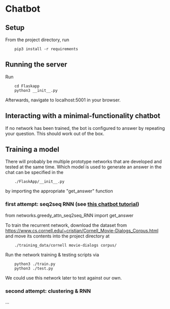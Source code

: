 # Chatbot

## Setup

From the project directory, run

        pip3 install -r requirements
        
## Running the server

Run

        cd Flaskapp
        python3 __init__.py

Afterwards, navigate to localhost:5001 in your browser.

## Interacting with a minimal-functionality chatbot

If no network has been trained, the bot is configured
to answer by repeating your question. This should work
out of the box.

## Training a model 

There will probably be multiple prototype networks that are developed and 
tested at the same time. Which model is used to generate an answer in the chat 
can be specified in the 

        ./FlaskApp/__init__.py

by importing the appropriate "get_answer" function

### first attempt: seq2seq RNN (see [this chatbot tutorial](https://pytorch.org/tutorials/beginner/chatbot_tutorial.html))

from networks.greedy_attn_seq2seq_RNN import get_answer

To train the recurrent network, download the dataset from 
https://www.cs.cornell.edu/~cristian/Cornell_Movie-Dialogs_Corpus.html
and move its contents into the project directory at

        ./training_data/cornell movie-dialogs corpus/
        
Run the network training & testing scripts via

        python3 ./train.py
        python3 ./test.py
        
We could use this network later to test against our own.

### second attempt: clustering & RNN

...

